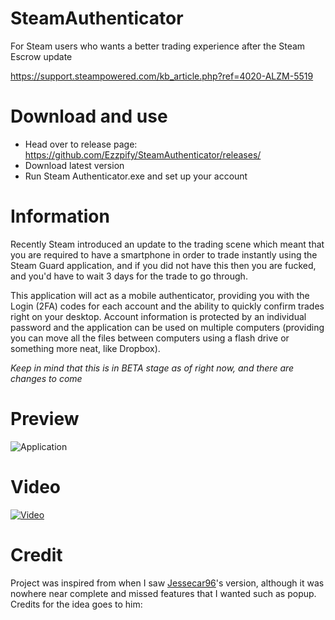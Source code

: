 # SteamAuthenticator
For Steam users who wants a better trading experience after the Steam Escrow update

https://support.steampowered.com/kb_article.php?ref=4020-ALZM-5519

# Download and use
* Head over to release page: https://github.com/Ezzpify/SteamAuthenticator/releases/
* Download latest version
* Run Steam Authenticator.exe and set up your account

# Information

Recently Steam introduced an update to the trading scene which meant that you are required to have a smartphone in order to trade 
instantly using the Steam Guard application, and if you did not have this then you are fucked, and you'd have to wait 3 days for the trade 
to go through.

This application will act as a mobile authenticator, providing you with the Login (2FA) codes for each account and the ability 
to quickly confirm trades right on your desktop. Account information is protected by an individual password and the application 
can be used on multiple computers (providing you can move all the files between computers using a flash drive or something more neat, like Dropbox).

*Keep in mind that this is in BETA stage as of right now, and there are changes to come*

# Preview

![Application](http://i.imgur.com/eYwVYWg.png)


# Video

[![Video](http://img.youtube.com/vi/6TeS_htvr3Y/0.jpg)](http://www.youtube.com/watch?v=6TeS_htvr3Y)


# Credit
Project was inspired from when I saw [Jessecar96](https://github.com/Jessecar96/SteamDesktopAuthenticator/)'s version, although it was nowhere near complete and missed features that I wanted such as popup. Credits for the idea goes to him:
